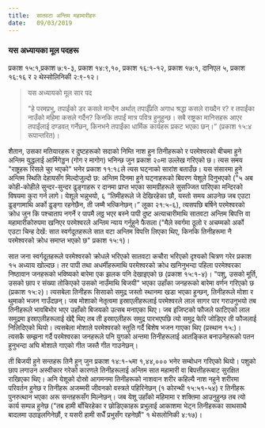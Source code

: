 ```yaml
---
title:  सातवटा अन्तिम महामारीहरु
date:   09/03/2019
---
```


### यस अध्यायका मूल पदहरू
प्रकाश १५:१,प्रकाश ७:१-३, प्रकाश १४:९,१०, प्रकाश १६:१-१२, प्रकाश १७:१, दानिएल ५, प्रकाश १६:१६ र २ थेस्सोलिनिकी २:९-१२।

> <p>यस अध्यायको मूल सार पद</p>
> "हे परमप्रभु, तपाईंको डर कसले मान्दैन अर्थात् तपाईँप्रति अगाध श्रद्धा कसले राख्दैन र? र तपाईंका नाउँको महिमा कसले गर्दैन? किनकि तपाईं मात्र पवित्र हुनुहुन्छ। सबै राष्ट्रका मानिसहरू आएर तपाईंलाई दण्डवत् गर्नेछन्, किनभने तपाईंका धार्मिक कार्यहरू प्रकट भएका छन्।” (प्रकाश १५:४ रूपान्तरित)।

शैतान, उसका मतियारहरू र दुष्टहरूको सदाको निम्ति नाश हुन तिनीहरूको र परमेश्वरको बीचमा हुने अन्तिम युद्धलाई  आर्मिगेड्डन (गोग र मागोग) भनिन्छ जुन प्रकाश २०मा उल्लेख गरिएको छ। त्यस समय "राष्ट्रहरू रिसले चुर भएको" भनेर प्रकाश ११:१८ले त्यस घट्नाको सारांश बताउँछ। यस संसारमा हुने अन्तिम स्थिति देहायसँग मिल्दोजुल्दो छ: अन्तिम दिनमा हुने घट्नाहरूको बिवरण येशूले दिनुभएको ("५ अब कोही-कोहीले सुन्दर-सुन्दर ढुङ्गाहरू र दानमा प्राप्त भएका सामग्रीहरूले सुसज्जित पारिएका मन्दिरको विषयमा कुरा गर्न लागे। येशूले भन्नुभयो, ६ “तिमीहरूले जे देखिरहेका छौ, यस्तो समय आउनेछ जब एउटा ढुङ्गामाथि अर्को ढुङ्गा रहनेछैन, ती जम्मै भत्किनेछन्।”  लूका २१:५-६), त्यसपछि बर्षिने परमेश्वरको क्रोध जुन कि पश्चाताप नगर्ने र पापमै लठ्ठ भएर बस्ने पापी दुष्ट अत्याचारीमाथि सातवटा अन्तिम बिपत्ति वा महामारीकोरुपमा खनिएर परमेश्वरले अन्तिम न्याय गर्नुहुने फैसला ("मैले स्वर्गमा ठूलो र अचम्मको अर्को एउटा चिन्ह देखें: सात स्वर्गदूतहरूले सात वटा अन्तिम विपत्ति लिएका थिए, किनकि तिनीहरूमा नै परमेश्वरको क्रोध समाप्त भएको छ" प्रकाश १५:१)।

सात जना स्वर्गदूतहरूले परमेश्वरको क्रोधले भरिएको सातवटा कचौरा भरिएको दृश्यको चित्रण गरेर प्रकाश १५ अध्याय खोल्दछ। तर पापी तथा अधर्मीहरूमाथि परमेश्वरको क्रोध खनिनुभन्दा पहिला परमेश्वरका निष्ठावान जनहरूको भविष्यको बारेमा एक झलक पनि देखाइएको छ (प्रकाश १५:१-४)। "पशु, उसको मूर्ति, उसको छाप र संख्या तोकिएको उसको नाउँमाथि बिजयी" भएका उहाँका जनहरूको बारेमा वर्णन गरिएको छ (प्रकाश १५:२)। त्यसबेला तिनीहरू सिसाको समुद्र जस्तो स्थानमा खडा भएका हुन्छन्, तिनीहरूले मोशा र थुमाको भजन गाउँदछन्। जब मोशाको नेतृत्वमा इस्राएलीहरूलाई परमेश्वरले लाल सागर पार गराउनुभयो तब तिनीहरूले भावबिभोर भएर उहाँको बिजयको उत्सब मनाएका थिए। जब इजिप्टको फौजले फाटिएको लाल समुद्रमा इस्राएलीहरूलाई खेद्दै थिए तब ती इस्राएलीहरू समुद्र पारभएपछि त्यो समुद्र फेरि जोडिएर ती फौजलाई निलिदिएको थियो। त्यसबेला मोशाले परमेश्वरको स्तुति गर्दै बिशेष भजन गाएका थिए (प्रस्थान १५:)। त्यसकै सम्झना गर्दै परमेश्वरका जनहरूले पनि युगको अन्तमा तिनीहरूलाई आतङ्कित बनाउनेहरूको पतन हुनुभन्दा अघि मोशाले गाएको गीत जस्तै गीत गाउनेछन्।

ती बिजयी हुने सन्तहरू तिनै हुन् जुन प्रकाश १४:१-५मा १,४४,००० भनेर सम्बोधन गरिएको थियो। पशुको छाप लगाउन अस्वीकार गरेको कारणले तिनीहरूलाई अन्तिम सात महामारी वा बिपत्तीहरूबाट सुरक्षित राखिएका थिए। अनि येशूको दोस्रो आगमनमा तिनीहरूको नाशवान शरीर कहिल्यै नाश नहुने शरीरमा परिवर्तन हुनेछ र तिनीहरू अजम्मरी जीवनको वस्त्रले पहिरिनेछन् (१ कोरन्थी १५:५१-५४) र तिनीहरू पुनरुत्थान भएका अरू सन्तहरूसँग मिल्नेछन्। जब येशू उहाँको महिमामा र शक्तिमा आउनुहुन्छ तब त्यो कार्य सम्पन्न हुनेछ ("तब हामी बाँचिरहेका र छोडिएकाहरू प्रभुलाई आकाशमा भेट्न तिनीहरूका साथसाथै बादलमा उठाइलगिनेछौं, र यसरी हामी सधैँ प्रभुसँग रहनेछौं" १ थेसलोनिकी ४:१७)।